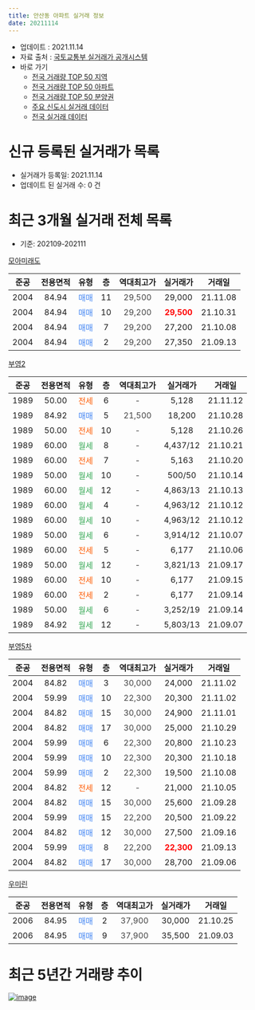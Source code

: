 ```yaml
---
title: 안산동 아파트 실거래 정보
date: 20211114
---
```


* 업데이트 : 2021.11.14
* 자료 출처 : [국토교통부 실거래가 공개시스템](http://rt.molit.go.kr)
* 바로 가기
    * [전국 거래량 TOP 50 지역](https://apt-info.github.io/apt-trade-info/tr)
    * [전국 거래량 TOP 50 아파트](https://apt-info.github.io/apt-trade-info/ta)
    * [전국 거래량 TOP 50 분양권](https://apt-info.github.io/apt-trade-info/tb)
    * [주요 신도시 실거래 데이터](https://apt-info.github.io/apt-trade-info/newtown)
    * [전국 실거래 데이터](https://apt-info.github.io/apt-trade-info/all)



<script async src="https://pagead2.googlesyndication.com/pagead/js/adsbygoogle.js"></script>
<!-- 기본광고 -->
<ins class="adsbygoogle"
     style="display:block"
     data-ad-client="ca-pub-1142216861245946"
     data-ad-slot="4805727019"
     data-ad-format="auto"
     data-full-width-responsive="true"></ins>
<script>
     (adsbygoogle = window.adsbygoogle || []).push({});
</script>


# 신규 등록된 실거래가 목록

* 실거래가 등록일: 2021.11.14
* 업데이트 된 실거래 수: 0 건




<script async src="https://pagead2.googlesyndication.com/pagead/js/adsbygoogle.js"></script>
<!-- 기본광고 -->
<ins class="adsbygoogle"
     style="display:block"
     data-ad-client="ca-pub-1142216861245946"
     data-ad-slot="4805727019"
     data-ad-format="auto"
     data-full-width-responsive="true"></ins>
<script>
     (adsbygoogle = window.adsbygoogle || []).push({});
</script>


# 최근 3개월 실거래 전체 목록
* 기준: 202109-202111


[모아미래도](https://search.naver.com/search.naver?query=%EB%AA%A8%EC%95%84%EB%AF%B8%EB%9E%98%EB%8F%84)

|준공|전용면적|유형|층|역대최고가|실거래가|거래일|
|:---:|:---:|:---:|:---:|:---:|:---:|:---:|
|2004|84.94|<span style="color:#4285F3">매매</span>|11|<span style="color:#444444">29,500</span>|29,000|21.11.08|
|2004|84.94|<span style="color:#4285F3">매매</span>|10|<span style="color:#444444">29,200</span>|<b><span style="color:#FF0000">29,500</span></b>|21.10.31|
|2004|84.94|<span style="color:#4285F3">매매</span>|7|<span style="color:#444444">29,200</span>|27,200|21.10.08|
|2004|84.94|<span style="color:#4285F3">매매</span>|2|<span style="color:#444444">29,200</span>|27,350|21.09.13|

[부영2](https://search.naver.com/search.naver?query=%EB%B6%80%EC%98%812)

|준공|전용면적|유형|층|역대최고가|실거래가|거래일|
|:---:|:---:|:---:|:---:|:---:|:---:|:---:|
|1989|50.00|<span style="color:#FF5A00">전세</span>|6|<span style="color:#444444">-</span>|5,128|21.11.12|
|1989|84.92|<span style="color:#4285F3">매매</span>|5|<span style="color:#444444">21,500</span>|18,200|21.10.28|
|1989|50.00|<span style="color:#FF5A00">전세</span>|10|<span style="color:#444444">-</span>|5,128|21.10.26|
|1989|60.00|<span style="color:#34A853">월세</span>|8|<span style="color:#444444">-</span>|4,437/12|21.10.21|
|1989|60.00|<span style="color:#FF5A00">전세</span>|7|<span style="color:#444444">-</span>|5,163|21.10.20|
|1989|50.00|<span style="color:#34A853">월세</span>|10|<span style="color:#444444">-</span>|500/50|21.10.14|
|1989|60.00|<span style="color:#34A853">월세</span>|12|<span style="color:#444444">-</span>|4,863/13|21.10.13|
|1989|60.00|<span style="color:#34A853">월세</span>|4|<span style="color:#444444">-</span>|4,963/12|21.10.12|
|1989|60.00|<span style="color:#34A853">월세</span>|10|<span style="color:#444444">-</span>|4,963/12|21.10.12|
|1989|50.00|<span style="color:#34A853">월세</span>|6|<span style="color:#444444">-</span>|3,914/12|21.10.07|
|1989|60.00|<span style="color:#FF5A00">전세</span>|5|<span style="color:#444444">-</span>|6,177|21.10.06|
|1989|50.00|<span style="color:#34A853">월세</span>|12|<span style="color:#444444">-</span>|3,821/13|21.09.17|
|1989|60.00|<span style="color:#FF5A00">전세</span>|10|<span style="color:#444444">-</span>|6,177|21.09.15|
|1989|60.00|<span style="color:#FF5A00">전세</span>|2|<span style="color:#444444">-</span>|6,177|21.09.14|
|1989|50.00|<span style="color:#34A853">월세</span>|6|<span style="color:#444444">-</span>|3,252/19|21.09.14|
|1989|84.92|<span style="color:#34A853">월세</span>|12|<span style="color:#444444">-</span>|5,803/13|21.09.07|

[부영5차](https://search.naver.com/search.naver?query=%EB%B6%80%EC%98%815%EC%B0%A8)

|준공|전용면적|유형|층|역대최고가|실거래가|거래일|
|:---:|:---:|:---:|:---:|:---:|:---:|:---:|
|2004|84.82|<span style="color:#4285F3">매매</span>|3|<span style="color:#444444">30,000</span>|24,000|21.11.02|
|2004|59.99|<span style="color:#4285F3">매매</span>|10|<span style="color:#444444">22,300</span>|20,300|21.11.02|
|2004|84.82|<span style="color:#4285F3">매매</span>|15|<span style="color:#444444">30,000</span>|24,900|21.11.01|
|2004|84.82|<span style="color:#4285F3">매매</span>|17|<span style="color:#444444">30,000</span>|25,000|21.10.29|
|2004|59.99|<span style="color:#4285F3">매매</span>|6|<span style="color:#444444">22,300</span>|20,800|21.10.23|
|2004|59.99|<span style="color:#4285F3">매매</span>|10|<span style="color:#444444">22,300</span>|20,300|21.10.18|
|2004|59.99|<span style="color:#4285F3">매매</span>|2|<span style="color:#444444">22,300</span>|19,500|21.10.08|
|2004|84.82|<span style="color:#FF5A00">전세</span>|12|<span style="color:#444444">-</span>|21,000|21.10.05|
|2004|84.82|<span style="color:#4285F3">매매</span>|15|<span style="color:#444444">30,000</span>|25,600|21.09.28|
|2004|59.99|<span style="color:#4285F3">매매</span>|15|<span style="color:#444444">22,200</span>|20,500|21.09.22|
|2004|84.82|<span style="color:#4285F3">매매</span>|12|<span style="color:#444444">30,000</span>|27,500|21.09.16|
|2004|59.99|<span style="color:#4285F3">매매</span>|8|<span style="color:#444444">22,200</span>|<b><span style="color:#FF0000">22,300</span></b>|21.09.13|
|2004|84.82|<span style="color:#4285F3">매매</span>|17|<span style="color:#444444">30,000</span>|28,700|21.09.06|

[우미린](https://search.naver.com/search.naver?query=%EC%9A%B0%EB%AF%B8%EB%A6%B0)

|준공|전용면적|유형|층|역대최고가|실거래가|거래일|
|:---:|:---:|:---:|:---:|:---:|:---:|:---:|
|2006|84.95|<span style="color:#4285F3">매매</span>|2|<span style="color:#444444">37,900</span>|30,000|21.10.25|
|2006|84.95|<span style="color:#4285F3">매매</span>|9|<span style="color:#444444">37,900</span>|35,500|21.09.03|



<script async src="https://pagead2.googlesyndication.com/pagead/js/adsbygoogle.js"></script>
<!-- 기본광고 -->
<ins class="adsbygoogle"
     style="display:block"
     data-ad-client="ca-pub-1142216861245946"
     data-ad-slot="4805727019"
     data-ad-format="auto"
     data-full-width-responsive="true"></ins>
<script>
     (adsbygoogle = window.adsbygoogle || []).push({});
</script>


# 최근 5년간 거래량 추이


<div style="width:100%;">
    <canvas id="deal_progress" height="200"></canvas>
</div>

<script>
new Chart(document.getElementById("deal_progress"), {
    type: 'line',
    data: {
        labels: ['16.01','16.02','16.03','16.04','16.05','16.06','16.07','16.08','16.09','16.10','16.11','16.12','17.01','17.02','17.03','17.04','17.05','17.06','17.07','17.08','17.09','17.10','17.11','17.12','18.01','18.02','18.03','18.04','18.05','18.06','18.07','18.08','18.09','18.10','18.11','18.12','19.01','19.02','19.03','19.04','19.05','19.06','19.07','19.08','19.09','19.10','19.11','19.12','20.01','20.02','20.03','20.04','20.05','20.06','20.07','20.08','20.09','20.10','20.11','20.12','21.01','21.02','21.03','21.04','21.05','21.06','21.07','21.08','21.09','21.10','21.11'],
        datasets: [{
            label: '매매/분양권',
            data: [9,2,11,5,7,10,15,27,7,12,6,8,3,9,11,14,12,11,12,7,8,4,13,5,14,13,9,6,11,9,11,9,8,17,19,4,9,7,6,12,14,15,7,9,11,12,8,6,11,19,16,15,16,11,13,9,15,7,16,14,4,8,14,10,12,9,8,8,7,8,4],
            borderColor: "rgba(66, 133, 243, 1)",
            backgroundColor: "rgba(66, 133, 243, 0.05)",
            borderWidth: 1,
            pointRadius: 0,
            fill: false,
            lineTension: 0
        },{
            label: '전/월세',
            data: [18,10,11,7,8,6,7,6,13,4,2,7,8,5,5,5,5,6,10,7,6,8,3,4,9,6,11,6,6,6,5,6,7,8,6,5,6,7,9,5,4,6,5,6,6,7,5,2,8,8,9,9,4,3,11,6,3,10,8,6,8,5,5,6,6,8,8,5,5,10,1],
            borderColor: "rgba(255, 90, 0, 1)",
            backgroundColor: "rgba(255, 90, 0, 0.05)",
            borderWidth: 1,
            pointRadius: 0,
            fill: false,
            lineTension: 0
        },{
            label: '합계',
            data: [27,12,22,12,15,16,22,33,20,16,8,15,11,14,16,19,17,17,22,14,14,12,16,9,23,19,20,12,17,15,16,15,15,25,25,9,15,14,15,17,18,21,12,15,17,19,13,8,19,27,25,24,20,14,24,15,18,17,24,20,12,13,19,16,18,17,16,13,12,18,5],
            borderColor: "rgba(0, 0, 0, 1)",
            backgroundColor: "rgba(0, 0, 0, 0.03)",
            borderWidth: 0.1,
            pointRadius: 0,
            fill: true,
            lineTension: 0
        }
        ]
    },
    options: {
        responsive: true,
        title: {
            display: false
        },
        tooltips: {
            mode: 'index',
            intersect: false
        },
        hover: {
            mode: 'nearest',
            intersect: true
        },
        scales: {
            xAxes: [{
                display: true,
                scaleLabel: {
                    display: true,
                    labelString: '년/월'
                }
            }],
            yAxes: [{
                display: true,
                ticks: {
                    suggestedMin: 0,
                },
                scaleLabel: {
                    display: true,
                    labelString: '실거래 수'
                }
            }]
        }
    }
});

</script>


[![image](https://apt-info.github.io/images/2020-01-03-apt-trade-info/1024x500.png)](https://play.google.com/store/apps/details?id=com.aptinfo.apttradeinfo)

